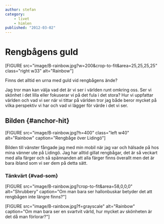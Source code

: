 ```yaml
---
author: stefan
category:
    - livet
    - himlen
published: "2012-03-02"
---
```

Rengbågens guld
==================================

[FIGURE src="image/B-rainbow.jpg?w=200&crop-to-fit&area=25,25,25,25" class="right w33" alt="Rainbow"]

Finns det alltid en urna med guld vid rengbågens ände?

Jag tror man kan välja vad det är vi ser i världen runt omkring oss. Ser vi skönhet i det lilla eller fokuserar vi på det fula i det stora? Hur vi uppfattar världen och vad vi ser när vi tittar på världen tror jag både beror mycket på vilka perspektiv vi har och vad vi lägger för värde i det vi ser.

<!--more-->

Bilden {#anchor-hit}
-----------------------------------

[FIGURE src="image/B-rainbow.jpg?h=400" class="left w40" alt="Rainbow" caption="Rengbåge över Lidingö"]

Bilden till vänster fångade jag med min mobil när jag var och hälsade på hos mina vänner ute på Lidingö. Jag har alltid gillat rengbågar, det är så veckart med alla färger och så spännanden att alla färger finns överallt men det är bara ibland som vi ser dem på detta sätt.


### Tänkvärt {#vad-som}

[FIGURE src="image/B-rainbow.jpg?crop-to-fit&area=58,0,0,0" alt="Shrubbery" caption="Om man bara ser hallonbuskar betyder det att rengbågen inte längre finns?"]

[FIGURE src="image/B-rainbow.jpg?f=grayscale" alt="Rainbow" caption="Om man bara ser en svartvit värld, hur mycket av skönheten är det då man förlorar?"]
